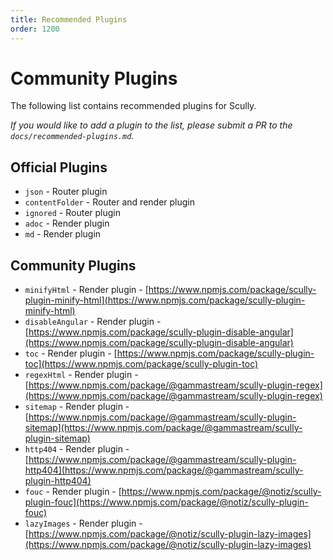 ```yaml
---
title: Recommended Plugins
order: 1200
---
```


# Community Plugins

The following list contains recommended plugins for Scully.

_If you would like to add a plugin to the list, please submit a PR to the `docs/recommended-plugins.md`._

## Official Plugins

- `json` - Router plugin
- `contentFolder` - Router and render plugin
- `ignored` - Router plugin
- `adoc` - Render plugin
- `md` - Render plugin

## Community Plugins

- `minifyHtml` - Render plugin - [https://www.npmjs.com/package/scully-plugin-minify-html](https://www.npmjs.com/package/scully-plugin-minify-html)
- `disableAngular` - Render plugin - [https://www.npmjs.com/package/scully-plugin-disable-angular](https://www.npmjs.com/package/scully-plugin-disable-angular)
- `toc` - Render plugin - [https://www.npmjs.com/package/scully-plugin-toc](https://www.npmjs.com/package/scully-plugin-toc)
- `regexHtml` - Render plugin - [https://www.npmjs.com/package/@gammastream/scully-plugin-regex](https://www.npmjs.com/package/@gammastream/scully-plugin-regex)
- `sitemap` - Render plugin - [https://www.npmjs.com/package/@gammastream/scully-plugin-sitemap](https://www.npmjs.com/package/@gammastream/scully-plugin-sitemap)
- `http404` - Render plugin - [https://www.npmjs.com/package/@gammastream/scully-plugin-http404](https://www.npmjs.com/package/@gammastream/scully-plugin-http404)
- `fouc` - Render plugin - [https://www.npmjs.com/package/@notiz/scully-plugin-fouc](https://www.npmjs.com/package/@notiz/scully-plugin-fouc)
- `lazyImages` - Render plugin - [https://www.npmjs.com/package/@notiz/scully-plugin-lazy-images](https://www.npmjs.com/package/@notiz/scully-plugin-lazy-images)
